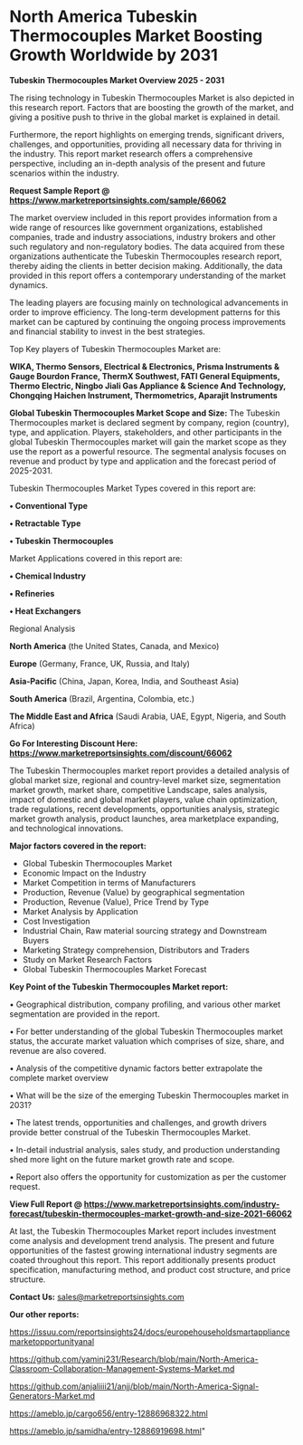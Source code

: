 # North America Tubeskin Thermocouples Market Boosting Growth Worldwide by 2031

<Strong> Tubeskin Thermocouples Market Overview 2025 - 2031</strong>

The rising technology in Tubeskin Thermocouples Market is also depicted in this research report. Factors that are boosting the growth of the market, and giving a positive push to thrive in the global market is explained in detail.

Furthermore, the report highlights on emerging trends, significant drivers, challenges, and opportunities, providing all necessary data for thriving in the industry. This report market research offers a comprehensive perspective, including an in-depth analysis of the present and future scenarios within the industry.

<strong>Request Sample Report @ <a href=https://www.marketreportsinsights.com/sample/66062>https://www.marketreportsinsights.com/sample/66062</a></strong>

The market overview included in this report provides information from a wide range of resources like government organizations, established companies, trade and industry associations, industry brokers and other such regulatory and non-regulatory bodies. The data acquired from these organizations authenticate the Tubeskin Thermocouples research report, thereby aiding the clients in better decision making. Additionally, the data provided in this report offers a contemporary understanding of the market dynamics.

The leading players are focusing mainly on technological advancements in order to improve efficiency. The long-term development patterns for this market can be captured by continuing the ongoing process improvements and financial stability to invest in the best strategies.

Top Key players of Tubeskin Thermocouples Market are:

<strong>WIKA, Thermo Sensors, Electrical & Electronics, Prisma Instruments & Gauge Bourdon France, ThermX Southwest, FATI General Equipments, Thermo Electric, Ningbo Jiali Gas Appliance & Science And Technology, Chongqing Haichen Instrument, Thermometrics, Aparajit Instruments</strong>

<strong><b>Global Tubeskin Thermocouples Market Scope and Size:</b></strong>
The Tubeskin Thermocouples market is declared segment by company, region (country), type, and application. Players, stakeholders, and other participants in the global Tubeskin Thermocouples market will gain the market scope as they use the report as a powerful resource. The segmental analysis focuses on revenue and product by type and application and the forecast period of 2025-2031.

Tubeskin Thermocouples Market Types covered in this report are:

<strong>• Conventional Type

• Retractable Type

• Tubeskin Thermocouples</strong>

Market Applications covered in this report are:

<strong>• Chemical Industry

• Refineries

• Heat Exchangers</strong> 

Regional Analysis

<strong>North America</strong> (the United States, Canada, and Mexico)

<strong>Europe</strong> (Germany, France, UK, Russia, and Italy)

<strong>Asia-Pacific</strong> (China, Japan, Korea, India, and Southeast Asia)

<strong>South America</strong> (Brazil, Argentina, Colombia, etc.)

<strong>The Middle East and Africa</strong> (Saudi Arabia, UAE, Egypt, Nigeria, and South Africa)

<strong>Go For Interesting Discount Here: <a href=https://www.marketreportsinsights.com/discount/66062>https://www.marketreportsinsights.com/discount/66062</a></strong>

The Tubeskin Thermocouples market report provides a detailed analysis of global market size, regional and country-level market size, segmentation market growth, market share, competitive Landscape, sales analysis, impact of domestic and global market players, value chain optimization, trade regulations, recent developments, opportunities analysis, strategic market growth analysis, product launches, area marketplace expanding, and technological innovations.

<strong><b>Major factors covered in the report:</b></strong>
<ul>
  <li>Global Tubeskin Thermocouples Market </li>
  <li>Economic Impact on the Industry</li>
  <li>Market Competition in terms of Manufacturers</li>
  <li>Production, Revenue (Value) by geographical segmentation</li>
  <li>Production, Revenue (Value), Price Trend by Type</li>
  <li>Market Analysis by Application</li>
  <li>Cost Investigation</li>
  <li>Industrial Chain, Raw material sourcing strategy and Downstream Buyers</li>
  <li>Marketing Strategy comprehension, Distributors and Traders</li>
  <li>Study on Market Research Factors</li>
  <li>Global Tubeskin Thermocouples Market Forecast</li>
</ul>

<strong><b>Key Point of the Tubeskin Thermocouples Market report:</b></strong>

• Geographical distribution, company profiling, and various other market segmentation are provided in the report.

• For better understanding of the global Tubeskin Thermocouples market status, the accurate market valuation which comprises of size, share, and revenue are also covered.

• Analysis of the competitive dynamic factors better extrapolate the complete market overview

• What will be the size of the emerging Tubeskin Thermocouples market in 2031?

• The latest trends, opportunities and challenges, and growth drivers provide better construal of the Tubeskin Thermocouples Market.

• In-detail industrial analysis, sales study, and production understanding shed more light on the future market growth rate and scope.

• Report also offers the opportunity for customization as per the customer request.

<strong><b>View Full Report @ <a href=https://www.marketreportsinsights.com/industry-forecast/tubeskin-thermocouples-market-growth-and-size-2021-66062>https://www.marketreportsinsights.com/industry-forecast/tubeskin-thermocouples-market-growth-and-size-2021-66062</a></b></strong>


At last, the Tubeskin Thermocouples Market report includes investment come analysis and development trend analysis. The present and future opportunities of the fastest growing international industry segments are coated throughout this report. This report additionally presents product specification, manufacturing method, and product cost structure, and price structure.

<strong>Contact Us:</strong>
sales@marketreportsinsights.com

<strong>Our other reports:</strong>

<a href=https://issuu.com/reportsinsights24/docs/europehouseholdsmartappliancemarketopportunityanal>https://issuu.com/reportsinsights24/docs/europehouseholdsmartappliancemarketopportunityanal</a>

<a href=https://github.com/yamini231/Research/blob/main/North-America-Classroom-Collaboration-Management-Systems-Market.md>https://github.com/yamini231/Research/blob/main/North-America-Classroom-Collaboration-Management-Systems-Market.md</a>

<a href=https://github.com/anjaliiii21/anjj/blob/main/North-America-Signal-Generators-Market.md>https://github.com/anjaliiii21/anjj/blob/main/North-America-Signal-Generators-Market.md</a>

<a href=https://ameblo.jp/cargo656/entry-12886968322.html>https://ameblo.jp/cargo656/entry-12886968322.html</a>

<a href=https://ameblo.jp/samidha/entry-12886919698.html>https://ameblo.jp/samidha/entry-12886919698.html</a>"
